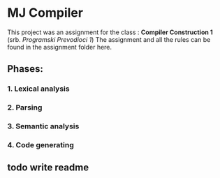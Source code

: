 # MJ Compiler
 
 This project was an assignment for the class : **Compiler Construction 1** (srb. *Programski Prevodioci 1*)
 The assignment and all the rules can be found in the assignment folder here.
 
 ## Phases:
 ### 1. Lexical analysis
 ### 2. Parsing
 ### 3. Semantic analysis  
 ### 4. Code generating
 
 ## todo  write readme